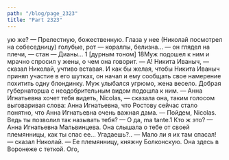 ```yaml
---
path: "/blog/page_2323"
title: "Part 2323"
---
```


ую же?
— Прелестную, божественную. Глаза у нее (Николай посмотрел на собеседницу) голубые, рот — кораллы, белизна... — он глядел на плечи, — стан — Дианы...
1 [дурным тоном]
18Муж подошел к ним и мрачно спросил у жены, о чем она говорит.
— А! Никита Иваныч, — сказал Николай, учтиво вставая. И как бы желая, чтобы Никита Иваныч принял участие в его шутках, он начал и ему сообщать свое намерение похитить одну блондинку.
Муж улыбался угрюмо, жена весело. Добрая губернаторша с неодобрительным видом подошла к ним.
— Анна Игнатьевна хочет тебя видеть, Nicolas, — сказала она, таким голосом выговаривая слова: Анна Игнатьевна, что Poстову сейчас стало понятно, что Анна Игнатьевна очень важная дама. — Пойдем, Nicolas. Ведь ты позволил так называть тебя?
— О да, ma tante.1 Кто ж это?
— Анна Игнатьевна Мальвинцева. Она слышала о тебе от своей племянницы, как ты спас ее... Угадаешь?..
— Мало ли я их там спасал! — сказал Николай.
— Ее племянницу, княжну Болконскую. Она здесь в Воронеже с теткой. Ого,
